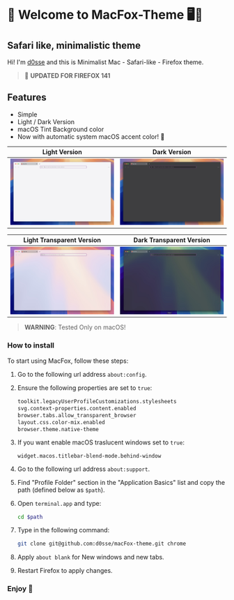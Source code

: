 # 👋 Welcome to MacFox-Theme 🖥️🦊

## Safari like, minimalistic theme

Hi! I'm [d0sse](https://github.com/d0sse) and this is Minimalist Mac - Safari-like - Firefox theme.

> 🚀 **UPDATED FOR FIREFOX 141**

## Features

- Simple
- Light / Dark Version
- macOS Tint Background color
- Now with automatic system macOS accent color! 🎨

| Light Version | Dark Version |
|---|---|
|![Light Screenshot](screen-light.jpg "Screen")|![Dark Screenshot](screen-dark.jpg "Screen")|

| Light Transparent Version | Dark Transparent Version |
|---|---|
|![Light Screenshot](screen-light-transparent.jpg "Screen")|![Dark Screenshot](screen-dark-transparent.jpg "Screen")|

> **WARNING**: Tested Only on macOS!

### How to install

To start using MacFox, follow these steps:

1. Go to the following url address `about:config`.
2. Ensure the following properties are set to `true`:

    ```text
    toolkit.legacyUserProfileCustomizations.stylesheets
    svg.context-properties.content.enabled
    browser.tabs.allow_transparent_browser
    layout.css.color-mix.enabled
    browser.theme.native-theme
    ```

3. If you want enable macOS traslucent windows set to `true`:

    ```text
    widget.macos.titlebar-blend-mode.behind-window
    ```

4. Go to the following url address `about:support`.
5. Find "Profile Folder" section in the "Application Basics" list and copy the path (defined below as `$path`).
6. Open `terminal.app` and type:

    ```bash
    cd $path
    ```

7. Type in the following command:

    ```bash
    git clone git@github.com:d0sse/macFox-theme.git chrome
    ```

8. Apply `about blank` for New windows and new tabs.

9. Restart Firefox to apply changes.

### Enjoy 🎉
